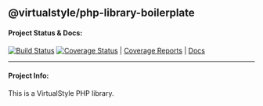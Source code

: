 ## @virtualstyle/php-library-boilerplate

#### Project Status & Docs:

[![Build Status](https://travis-ci.org/virtualstyle/php-library-boilerplate.svg?branch=master)](https://travis-ci.org/virtualstyle/php-library-boilerplate)
[![Coverage Status](https://coveralls.io/repos/github/virtualstyle/php-library-boilerplate/badge.svg?branch=master)](https://coveralls.io/github/virtualstyle/php-library-boilerplate?branch=master)
|
[Coverage Reports](https://virtualstyle.github.io/php-library-boilerplate/coverage)
|
[Docs](https://virtualstyle.github.io/php-library-boilerplate/)
___
#### Project Info:

This is a VirtualStyle PHP library.
